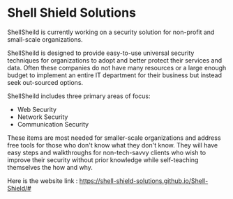 # Shell Shield Solutions

ShellSheild is currently working on a security solution for non-profit and small-scale organizations.

ShellSheild is designed to provide easy-to-use universal security techniques for organizations to adopt and better protect their services and data. Often these companies do not have many resources or a large enough budget to implement an entire IT department for their business but instead seek out-sourced options.

ShellSheild includes three primary areas of focus:
- Web Security
- Network Security
- Communication Security

These items are most needed for smaller-scale organizations and address free tools for those who don't know what they don't know. They will have easy steps and walkthroughs for non-tech-savvy clients who wish to improve their security without prior knowledge while self-teaching themselves the how and why.

Here is the website link : https://shell-shield-solutions.github.io/Shell-Shield/#
